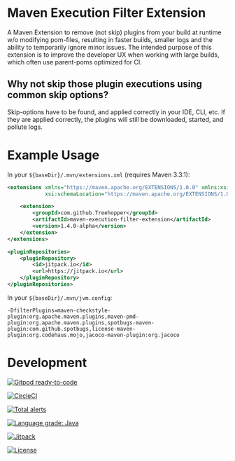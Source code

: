 # Maven Execution Filter Extension
A Maven Extension to remove (not skip) plugins from your build at runtime w/o modifying pom-files, resulting in faster builds, smaller logs and the ability to temporarily ignore minor issues.
The intended purpose of this extension is to improve the developer UX when working with large builds, which often use parent-poms optimized for CI.

## Why not skip those plugin executions using common skip options?
Skip-options have to be found, and applied correctly in your IDE, CLI, etc.
If they are applied correctly, the plugins will still be downloaded, started, and pollute logs.

# Example Usage
In your `${baseDir}/.mvn/extensions.xml` (requires Maven 3.3.1):
```xml
<extensions xmlns="https://maven.apache.org/EXTENSIONS/1.0.0" xmlns:xsi="https://www.w3.org/2001/XMLSchema-instance"
            xsi:schemaLocation="https://maven.apache.org/EXTENSIONS/1.0.0 https://maven.apache.org/xsd/core-extensions-1.0.0.xsd">

    <extension>
        <groupId>com.github.Treehopper</groupId>
        <artifactId>maven-execution-filter-extension</artifactId>
        <version>1.4.0-alpha</version>
    </extension>
</extensions>
```

```xml
<pluginRepositories>
    <pluginRepository>
        <id>jitpack.io</id>
        <url>https://jitpack.io</url>
    </pluginRepository>
</pluginRepositories>
```

In your `${baseDir}/.mvn/jvm.config`:
```
-DfilterPlugins=maven-checkstyle-plugin:org.apache.maven.plugins,maven-pmd-plugin:org.apache.maven.plugins,spotbugs-maven-plugin:com.github.spotbugs,license-maven-plugin:org.codehaus.mojo,jacoco-maven-plugin:org.jacoco
```

# Development
[![Gitpod ready-to-code](https://img.shields.io/badge/Gitpod-ready--to--code-blue?logo=gitpod)](https://gitpod.io/#https://github.com/Treehopper/maven-execution-filter-extension)

[![CircleCI](https://circleci.com/gh/Treehopper/maven-execution-filter-extension/tree/main.svg?style=svg)](https://circleci.com/gh/Treehopper/maven-execution-filter-extension/tree/main)

[![Total alerts](https://img.shields.io/lgtm/alerts/g/Treehopper/maven-execution-filter-extension.svg?logo=lgtm&logoWidth=18)](https://lgtm.com/projects/g/Treehopper/maven-execution-filter-extension/alerts/)

[![Language grade: Java](https://img.shields.io/lgtm/grade/java/g/Treehopper/maven-execution-filter-extension.svg?logo=lgtm&logoWidth=18)](https://lgtm.com/projects/g/Treehopper/maven-execution-filter-extension/context:java)

[![Jitpack](https://jitpack.io/v/Treehopper/maven-execution-filter-extension.svg)](https://jitpack.io/#Treehopper/maven-execution-filter-extension)

[![License](https://img.shields.io/badge/License-Apache%202.0-blue.svg)](https://opensource.org/licenses/Apache-2.0)